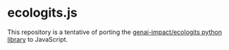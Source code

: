 # ecologits.js
This repository is a tentative of porting the [genai-impact/ecologits python library](https://github.com/genai-impact/ecologits) to JavaScript.
